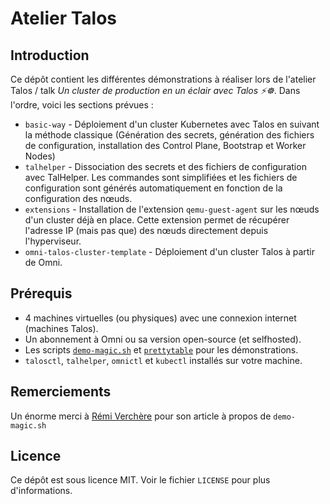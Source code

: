 # Atelier Talos

## Introduction

Ce dépôt contient les différentes démonstrations à réaliser lors de l'atelier Talos / talk *Un cluster de production en un éclair avec Talos ⚡️☸️*. Dans l'ordre, voici les sections prévues :
- `basic-way` - Déploiement d'un cluster Kubernetes avec Talos en suivant la méthode classique (Génération des secrets, génération des fichiers de configuration, installation des Control Plane, Bootstrap et Worker Nodes)
- `talhelper` - Dissociation des secrets et des fichiers de configuration avec TalHelper. Les commandes sont simplifiées et les fichiers de configuration sont générés automatiquement en fonction de la configuration des nœuds.
- `extensions` - Installation de l'extension `qemu-guest-agent` sur les nœuds d'un cluster déjà en place. Cette extension permet de récupérer l'adresse IP (mais pas que) des nœuds directement depuis l'hyperviseur.
- `omni-talos-cluster-template` - Déploiement d'un cluster Talos à partir de Omni.

## Prérequis

- 4 machines virtuelles (ou physiques) avec une connexion internet (machines Talos).
- Un abonnement à Omni ou sa version open-source (et selfhosted).
- Les scripts [`demo-magic.sh`](https://github.com/paxtonhare/demo-magic) et [`prettytable`](https://github.com/jakobwesthoff/prettytable.sh) pour les démonstrations.
- `talosctl`, `talhelper`, `omnictl` et `kubectl` installés sur votre machine.

## Remerciements

Un énorme merci à [Rémi Verchère](https://www.vrchr.fr/posts/2023/2023-12-18-demo-magic/) pour son article à propos de `demo-magic.sh` 

## Licence

Ce dépôt est sous licence MIT. Voir le fichier `LICENSE` pour plus d'informations.